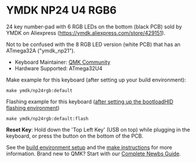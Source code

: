 # YMDK NP24 U4 RGB6

24 key number-pad with 6 RGB LEDs on the bottom (black PCB) sold by YMDK on Aliexpress (https://ymdk.aliexpress.com/store/429151).

Not to be confused with the 8 RGB LED version (white PCB) that has an ATmega32A ("ymdk_np21").

* Keyboard Maintainer: [QMK Community](https://github.com/qmk)
* Hardware Supported: ATmega32U4

Make example for this keyboard (after setting up your build environment):

    make ymdk/np24rgb:default

Flashing example for this keyboard ([after setting up the bootloadHID flashing environment](https://docs.qmk.fm/#/flashing_bootloadhid))

    make ymdk/np24rgb:default:flash

**Reset Key**: Hold down the 'Top Left Key' (USB on top) while plugging in the keyboard, or press the button on the bottom of the PCB.

See the [build environment setup](https://docs.qmk.fm/#/getting_started_build_tools) and the [make instructions](https://docs.qmk.fm/#/getting_started_make_guide) for more information. Brand new to QMK? Start with our [Complete Newbs Guide](https://docs.qmk.fm/#/newbs).
